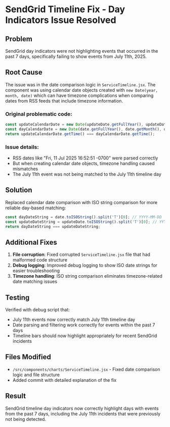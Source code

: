 # SendGrid Timeline Fix - Day Indicators Issue Resolved

## Problem
SendGrid day indicators were not highlighting events that occurred in the past 7 days, specifically failing to show events from July 11th, 2025.

## Root Cause
The issue was in the date comparison logic in `ServiceTimeline.jsx`. The component was using calendar date objects created with `new Date(year, month, date)` which can have timezone complications when comparing dates from RSS feeds that include timezone information.

### Original problematic code:
```javascript
const updateCalendarDate = new Date(updateDate.getFullYear(), updateDate.getMonth(), updateDate.getDate());
const dayCalendarDate = new Date(date.getFullYear(), date.getMonth(), date.getDate());
return updateCalendarDate.getTime() === dayCalendarDate.getTime();
```

### Issue details:
- RSS dates like "Fri, 11 Jul 2025 16:52:51 -0700" were parsed correctly
- But when creating calendar date objects, timezone handling caused mismatches
- The July 11th event was not being matched to the July 11th timeline day

## Solution
Replaced calendar date comparison with ISO string comparison for more reliable day-based matching:

```javascript
const dayDateString = date.toISOString().split('T')[0]; // YYYY-MM-DD
const updateDateString = updateDate.toISOString().split('T')[0]; // YYYY-MM-DD
return dayDateString === updateDateString;
```

## Additional Fixes
1. **File corruption**: Fixed corrupted `ServiceTimeline.jsx` file that had malformed code structure
2. **Debug logging**: Improved debug logging to show ISO date strings for easier troubleshooting
3. **Timezone handling**: ISO string comparison eliminates timezone-related date matching issues

## Testing
Verified with debug script that:
- July 11th events now correctly match July 11th timeline day
- Date parsing and filtering work correctly for events within the past 7 days
- Timeline bars should now highlight appropriately for recent SendGrid incidents

## Files Modified
- `/src/components/charts/ServiceTimeline.jsx` - Fixed date comparison logic and file structure
- Added commit with detailed explanation of the fix

## Result
SendGrid timeline day indicators now correctly highlight days with events from the past 7 days, including the July 11th incidents that were previously not being detected.
